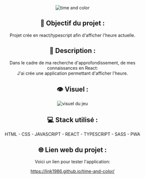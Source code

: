 <div align=center><img src="https://user-images.githubusercontent.com/27373255/131218008-2d2edc6a-031a-4295-b0b3-065f4d83d29f.png" alt="time and color"/></div>
<h2 align=center>🎯 Objectif du projet :</h2>
<p align=center>Projet crée en react/typescript afin d'afficher l'heure actuelle.</p>

<h2 align=center>📝 Description :</h2>

<p align=center>Dans le cadre de ma recherche d'approfondissement, de mes connaissances en React:</br>
J'ai crée une application permettant d'afficher l'heure.</p>

<h2 align=center>👁️ Visuel :</h2>
<div align=center><img src="https://i.postimg.cc/XvK18NBm/memory.jpg" alt="visuel du jeu"</div>

<h2 align=center>💻 Stack utilisé :</h2>

<p align=center>HTML - CSS - JAVASCRIPT - REACT - TYPESCRIPT - SASS - PWA</p>

<h2 align=center>🌐 Lien web du projet :</h2>

<p align=center>Voici un lien pour tester l'application:

  <a title="https://link1986.github.io/time-and-color/" role="link" target="_blank" class="text-bold" rel="noopener noreferrer" href="https://link1986.github.io/time-and-color/">https://link1986.github.io/time-and-color/</a></p>
